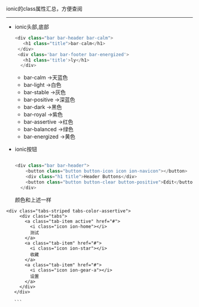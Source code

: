 ionic的class属性汇总，方便查阅

----

* ionic头部,底部
   
   ```javascript
   <div class="bar bar-header bar-calm">
      <h1 class="title">bar-calm</h1>
    </div>
    <div class='bar bar-footer bar-energized'>
      <h1 class='title'>ly</h1>
     </div>
    ```
    
  * bar-calm ->天蓝色
  * bar-light ->白色
  * bar-stable ->灰色
  * bar-positive ->深蓝色
  * bar-dark ->黑色
  * bar-royal ->紫色
  * bar-assertive ->红色
  * bar-balanced ->绿色
  * bar-energized ->黄色
  
* ionic按钮
 
  ```javascript
  
  <div class="bar bar-header">
      <button class="button button-icon icon ion-navicon"></button>
      <div class="h1 title">Header Buttons</div>
      <button class="button button-clear button-positive">Edit</button>
    </div>
  ```
  
  颜色和上述一样
  
 ```
 <div class="tabs-striped tabs-color-assertive">
      <div class="tabs">
        <a class="tab-item active" href="#">
          <i class="icon ion-home"></i>
          测试
        </a>
        <a class="tab-item" href="#">
          <i class="icon ion-star"></i>
          收藏
        </a>
        <a class="tab-item" href="#">
          <i class="icon ion-gear-a"></i>
          设置
        </a>
      </div>
    </div>
    
    ```
    
    
  
  
